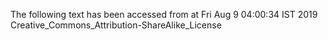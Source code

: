 The following text has been accessed from at Fri Aug 9 04:00:34 IST 2019
Creative_Commons_Attribution-ShareAlike_License
